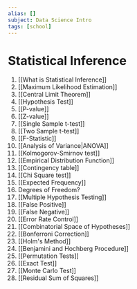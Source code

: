 ```yaml
---
alias: []
subject: Data Science Intro
tags: [school]
---
```

# Statistical Inference

1. [[What is Statistical Inference]]
2. [[Maximum Likelihood Estimation]]
3. [[Central Limit Theorem]]
4. [[Hypothesis Test]]
5. [[P-value]]
6. [[Z-value]]
7. [[Single Sample t-test]]
8. [[Two Sample t-test]]
9. [[F-Statistic]]
10. [[Analysis of Variance|ANOVA]]
11. [[Kolmogorov-Smirnov test]]
12. [[Empirical Distribution Function]]
13. [[Contingency table]]
14. [[Chi Square test]]
15. [[Expected Frequency]]
16. Degrees of Freedom?
17. [[Multiple Hypothesis Testing]]
18. [[False Positive]]
19. [[False Negative]]
20. [[Error Rate Control]]
21. [[Combinatorial Space of Hypotheses]]
22. [[Bonferroni Correction]]
23. [[Holm's Method]]
24. [[Benjamini and Hochberg Procedure]]
25. [[Permutation Tests]]
26. [[Exact Test]]
27. [[Monte Carlo Test]]
28. [[Residual Sum of Squares]]
